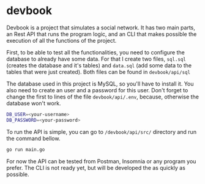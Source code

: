 # devbook

Devbook is a project that simulates a social network. It has two main parts, an Rest API that runs the program logic, and an CLI that makes possible the execution of all the functions of the project.

First, to be able to test all the functionalities, you need to configure the database to already have some data. For that I create two files, `sql.sql` (creates the database and it's tables) and `data.sql` (add some data to the tables that were just created). Both files can be found in `devbook/api/sql`

The database used in this project is MySQL, so you'll have to install it. You also need to create an user and a password for this user. Don't forget to change the first to lines of the file `devbook/api/.env`, because, otherwise the database won't work.

```bash
DB_USER=<your-username>
DB_PASSWORD=<your-password>
```

To run the API is simple, you can go to `/devbook/api/src/` directory and run the command bellow.

```bash
go run main.go
```

For now the API can be tested from Postman, Insomnia or any program you prefer. The CLI is not ready yet, but will be developed the as quickly as possible.
